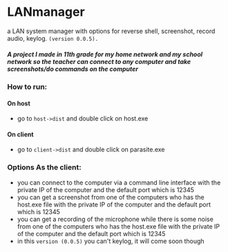 # LANmanager
a LAN system manager with options for reverse shell, screenshot, record audio, keylog. ```(version 0.0.5).```
##### A project I made in 11th grade for my home network and my school network so the teacher can connect to any computer and take screenshots/do commands on the computer

### How to run:
#### On host
 - go to ```host->dist``` and double click on host.exe
#### On client
 - go to ```client->dist``` and double click on parasite.exe
### Options As the client:
 - you can connect to the computer via a command line interface with the private IP of the computer and the default port which is 12345
 - you can get a screenshot from one of the computers who has the host.exe file with the private IP of the computer and the default port which is 12345
 - you can get a recording of the microphone while there is some noise from one of the computers who has the host.exe file with the private IP of the computer and the default port which is 12345
 - in this ```version (0.0.5)``` you can't keylog, it will come soon though
